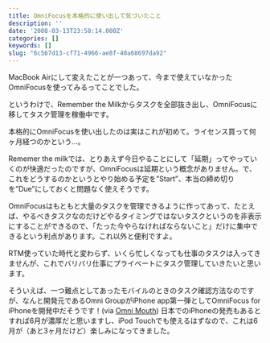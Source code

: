 ```yaml
---
title: OmniFocusを本格的に使い出して気づいたこと
description: ''
date: '2008-03-13T23:58:14.000Z'
categories: []
keywords: []
slug: "6c567d13-cf71-4966-ae8f-40a68697da92"
---
```

MacBook Airにして変えたことが一つあって、今まで使えていなかったOmniFocusを使ってみるってことでした。

というわけで、Remember the Milkからタスクを全部抜き出し、OmniFocusに移してタスク管理を稼働中です。

本格的にOmniFocusを使い出したのは実はこれが初めて。ライセンス買って何ヶ月経つのかという…。

Rememer the milkでは、とりあえず今日やることにして「延期」ってやっていくのが快適だったのですが、OmniFocusは延期という概念がありません。で、これをどうするのかというとやり始める予定を”Start”、本当の締め切りを”Due”にしておくと問題なく使えそうです。

OmniFocusはもともと大量のタスクを管理できるように作ってあって、たとえば、やるべきタスクなのだけどやるタイミングではないタスクというのを非表示にすることができるので、「たった今やらなければならないこと」だけに集中できるという利点があります。これ以外と便利ですよ。

RTM使っていた時代と変わらず、いくら忙しくなっても仕事のタスクは入ってきませんが、これでバリバリ仕事にプライベートにタスク管理していきたいと思います。

そういえば、一つ難点としてあったモバイルのときのタスク確認方法なのですが、なんと開発元であるOmni GroupがiPhone app第一弾としてOmniFocus for iPhoneを開発中だそうです！(via [Omni Mouth](http://blog.omnigroup.com/2008/03/06/omnifocus-coming-for-the-iphone/#comments)) 日本でのiPhoneの発売もあるとすれば6月が濃厚だと思いますし、iPod Touchでも使えるはずなので、これは6月が（あと3ヶ月だけど）楽しみになってきました。